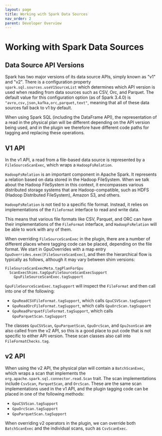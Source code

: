 ```yaml
---
layout: page
title: Working with Spark Data Sources
nav_order: 2
parent: Developer Overview
---
```


# Working with Spark Data Sources

## Data Source API Versions

Spark has two major versions of its data source APIs, simply known as "v1" and "v2". There is a configuration
property `spark.sql.sources.useV1SourceList` which determines which API version is used when reading from data
sources such as CSV, Orc, and Parquet. The default value for this configuration option (as of Spark 3.4.0)
is `"avro,csv,json,kafka,orc,parquet,text"`, meaning that all of these data sources fall back to v1 by default.

When using Spark SQL (including the DataFrame API), the representation of a read in the physical plan will be
different depending on the API version being used, and in the plugin we therefore have different code paths
for tagging and replacing these operations.

## V1 API

In the v1 API, a read from a file-based data source is represented by a `FileSourceScanExec`, which wraps
a `HadoopFsRelation`.

`HadoopFsRelation` is an important component in Apache Spark. It represents a relation based on data stored in the
Hadoop FileSystem. When we talk about the Hadoop FileSystem in this context, it encompasses various distributed
storage systems that are Hadoop-compatible, such as HDFS (Hadoop Distributed FileSystem), Amazon S3, and others.

`HadoopFsRelation` is not tied to a specific file format. Instead, it relies on implementations of the `FileFormat`
interface to read and write data.

This means that various file formats like CSV, Parquet, and ORC can have their implementations of the `FileFormat`
interface, and `HadoopFsRelation` will be able to work with any of them.

When overriding `FileSourceScanExec` in the plugin, there are a number of different places where tagging code can be
placed, depending on the file format. We start in GpuOverrides with a map entry `GpuOverrides.exec[FileSourceScanExec]`,
and then the hierarchical flow is typically as follows, although it may vary between shim versions:

```
FileSourceScanExecMeta.tagPlanForGpu
  ScanExecShims.tagGpuFileSourceScanExecSupport
    GpuFileSourceScanExec.tagSupport
```

`GpuFileSourceScanExec.tagSupport` will inspect the `FileFormat` and then call into one of the following:

- `GpuReadCSVFileFormat.tagSupport`, which calls `GpuCSVScan.tagSupport`
- `GpuReadOrcFileFormat.tagSupport`, which calls `GpuOrcScan.tagSupport`
- `GpuReadParquetFileFormat.tagSupport`, which calls `GpuParquetScan.tagSupport`

The classes `GpuCSVScan`, `GpuParquetScan`, `GpuOrcScan`, and `GpuJsonScan` are also called
from the v2 API, so this is a good place to put code that is not specific to either API
version. These scan classes also call into `FileFormatChecks.tag`.

## v2 API

When using the v2 API, the physical plan will contain a `BatchScanExec`, which wraps a scan that implements
the `org.apache.spark.sql.connector.read.Scan` trait. The scan implementations include `CsvScan`, `ParquetScan`,
and `OrcScan`. These are the same scan implementations used in the v1 API, and the plugin tagging code can be
placed in one of the following methods:

- `GpuCSVScan.tagSupport`
- `GpuOrcScan.tagSupport`
- `GpuParquetScan.tagSupport`

When overriding v2 operators in the plugin, we can override both `BatchScanExec` and the individual scans, such
as `CsvScanExec`.
